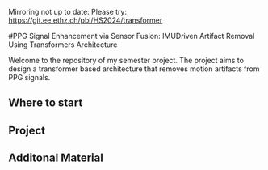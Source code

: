 Mirroring not up to date: Please try: https://git.ee.ethz.ch/pbl/HS2024/transformer

#PPG Signal Enhancement via Sensor Fusion: IMUDriven Artifact Removal Using Transformers Architecture

Welcome to the repository of my semester project. The project aims to design a transformer based architecture that removes motion artifacts from PPG signals.

## Where to start

## Project

## Additonal Material
